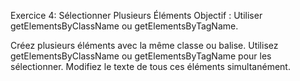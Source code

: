 Exercice 4: Sélectionner Plusieurs Éléments
Objectif : Utiliser getElementsByClassName ou getElementsByTagName.

Créez plusieurs éléments avec la même classe ou balise.
Utilisez getElementsByClassName ou getElementsByTagName pour les sélectionner.
Modifiez le texte de tous ces éléments simultanément.